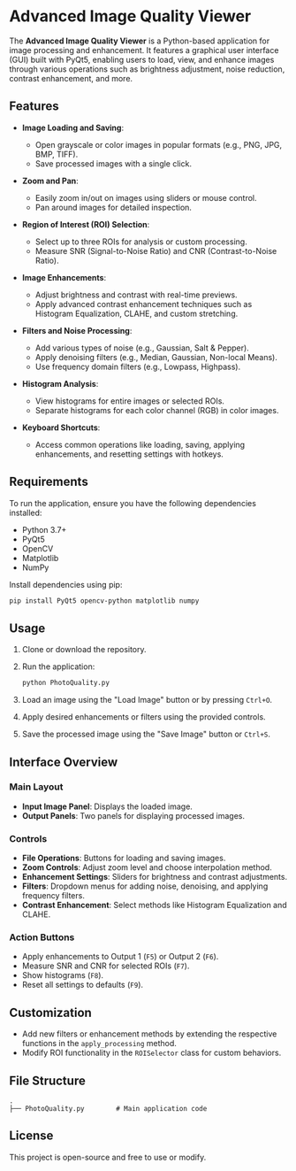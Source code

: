 # Advanced Image Quality Viewer

The **Advanced Image Quality Viewer** is a Python-based application for image processing and enhancement. It features a graphical user interface (GUI) built with PyQt5, enabling users to load, view, and enhance images through various operations such as brightness adjustment, noise reduction, contrast enhancement, and more.

## Features

- **Image Loading and Saving**:
  - Open grayscale or color images in popular formats (e.g., PNG, JPG, BMP, TIFF).
  - Save processed images with a single click.

- **Zoom and Pan**:
  - Easily zoom in/out on images using sliders or mouse control.
  - Pan around images for detailed inspection.

- **Region of Interest (ROI) Selection**:
  - Select up to three ROIs for analysis or custom processing.
  - Measure SNR (Signal-to-Noise Ratio) and CNR (Contrast-to-Noise Ratio).

- **Image Enhancements**:
  - Adjust brightness and contrast with real-time previews.
  - Apply advanced contrast enhancement techniques such as Histogram Equalization, CLAHE, and custom stretching.

- **Filters and Noise Processing**:
  - Add various types of noise (e.g., Gaussian, Salt & Pepper).
  - Apply denoising filters (e.g., Median, Gaussian, Non-local Means).
  - Use frequency domain filters (e.g., Lowpass, Highpass).

- **Histogram Analysis**:
  - View histograms for entire images or selected ROIs.
  - Separate histograms for each color channel (RGB) in color images.

- **Keyboard Shortcuts**:
  - Access common operations like loading, saving, applying enhancements, and resetting settings with hotkeys.

## Requirements

To run the application, ensure you have the following dependencies installed:

- Python 3.7+
- PyQt5
- OpenCV
- Matplotlib
- NumPy

Install dependencies using pip:

```bash
pip install PyQt5 opencv-python matplotlib numpy
```

## Usage

1. Clone or download the repository.
2. Run the application:

   ```bash
   python PhotoQuality.py
   ```

3. Load an image using the "Load Image" button or by pressing `Ctrl+O`.
4. Apply desired enhancements or filters using the provided controls.
5. Save the processed image using the "Save Image" button or `Ctrl+S`.

## Interface Overview

### Main Layout

- **Input Image Panel**: Displays the loaded image.
- **Output Panels**: Two panels for displaying processed images.

### Controls

- **File Operations**: Buttons for loading and saving images.
- **Zoom Controls**: Adjust zoom level and choose interpolation method.
- **Enhancement Settings**: Sliders for brightness and contrast adjustments.
- **Filters**: Dropdown menus for adding noise, denoising, and applying frequency filters.
- **Contrast Enhancement**: Select methods like Histogram Equalization and CLAHE.

### Action Buttons

- Apply enhancements to Output 1 (`F5`) or Output 2 (`F6`).
- Measure SNR and CNR for selected ROIs (`F7`).
- Show histograms (`F8`).
- Reset all settings to defaults (`F9`).

## Customization

- Add new filters or enhancement methods by extending the respective functions in the `apply_processing` method.
- Modify ROI functionality in the `ROISelector` class for custom behaviors.

## File Structure

```plaintext
.
├── PhotoQuality.py        # Main application code
```

## License

This project is open-source and free to use or modify.

